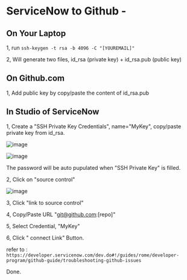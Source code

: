# ServiceNow to Github -
## On Your Laptop
1, run `ssh-keygen -t rsa -b 4096 -C "[YOUREMAIL]"`

2, Will generate two files, id_rsa (private key) + id_rsa.pub (public key)
## On Github.com
1, Add public key by copy/paste the content of id_rsa.pub

## In Studio of ServiceNow
1, Create a "SSH Private Key Credentials", name="MyKey", copy/paste private key from id_rsa.

![image](https://user-images.githubusercontent.com/89544426/154189101-aecf0961-7464-4380-b596-cd0ca25af1ff.png)

![image](https://user-images.githubusercontent.com/89544426/153349412-0c05f2d5-5b13-47ed-9ef8-4177c1cdc837.png)


The password will be auto pupulated when "SSH Private Key" is filled.

2, Click on "source control"

![image](https://user-images.githubusercontent.com/89544426/152921938-4956f8c7-fbbc-4e2f-8d2c-055a7fb02996.png)

3, Click "link to source control"

4, Copy/Paste URL "git@github.com:[repo]"

5, Select Credential, "MyKey"

6, Click " connect Link" Button.

refer to : `https://developer.servicenow.com/dev.do#!/guides/rome/developer-program/github-guide/troubleshooting-github-issues`

Done.

